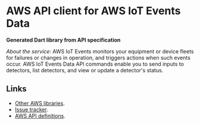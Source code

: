 # AWS API client for AWS IoT Events Data

**Generated Dart library from API specification**

*About the service:*
AWS IoT Events monitors your equipment or device fleets for failures or
changes in operation, and triggers actions when such events occur. AWS IoT
Events Data API commands enable you to send inputs to detectors, list
detectors, and view or update a detector's status.

## Links

- [Other AWS libraries](https://github.com/agilord/aws_client/tree/master/generated).
- [Issue tracker](https://github.com/agilord/aws_client/issues).
- [AWS API definitions](https://github.com/aws/aws-sdk-js/tree/master/apis).
